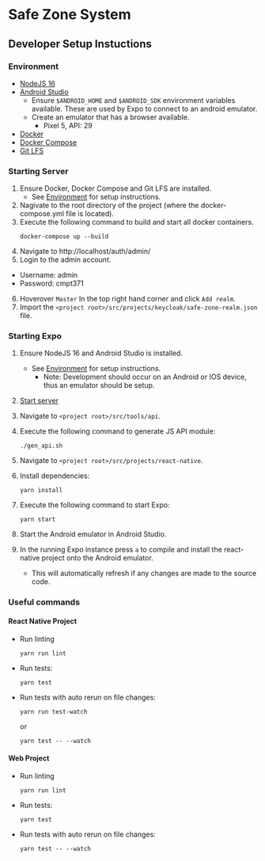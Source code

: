 # Safe Zone System

## Developer Setup Instuctions
### Environment
* [NodeJS 16](https://nodejs.org/en/)
* [Android Studio](https://developer.android.com/studio/install)
  * Ensure `$ANDROID_HOME` and `$ANDROID_SDK` environment variables available. These are used by Expo to connect to an android emulator.
  * Create an emulator that has a browser available.
    * Pixel 5, API: 29 
* [Docker](https://docs.docker.com/get-docker/)
* [Docker Compose](https://docs.docker.com/compose/install/)
* [Git LFS](https://git-lfs.github.com/)

### Starting Server
1. Ensure Docker, Docker Compose and Git LFS are installed. 
    * See [Environment](#Environment) for setup instructions.
2. Nagivate to the root directory of the project (where the docker-compose.yml file is located).
3. Execute the following command to build and start all docker containers.
    ```
    docker-compose up --build
    ```
4. Navigate to http://localhost/auth/admin/
5. Login to the admin account.
  * Username: admin
  * Password: cmpt371
6. Hoverover `Master` In the top right hand corner and click `Add realm`.
7. Import the `<project root>/src/projects/keycloak/safe-zone-realm.json` file.

### Starting Expo
1. Ensure NodeJS 16 and Android Studio is installed. 
    * See [Environment](#Environment) for setup instructions.
      * Note: Development should occur on an Android or IOS device, thus an emulator should be setup.

2. [Start server](#Starting-Server)
3. Navigate to `<project root>/src/tools/api`.
4. Execute the following command to generate JS API module:
    ```
    ./gen_api.sh
    ```
5. Navigate to `<project root>/src/projects/react-native`.
6. Install dependencies:
    ```
    yarn install
    ```
7. Execute the following command to start Expo:
    ```
    yarn start
    ```
8. Start the Android emulator in Android Studio.
9. In the running Expo instance press `a` to compile and install the react-native project onto the Android emulator.
    * This will automatically refresh if any changes are made to the source code.

### Useful commands
#### React Native Project
* Run linting
  ```
  yarn run lint
  ```
* Run tests:
  ```
  yarn test
  ```
* Run tests with auto rerun on file changes:
  ```
  yarn run test-watch 
  ```
  or 
  ```
  yarn test -- --watch
  ```

#### Web Project
* Run linting
  ```
  yarn run lint
  ```
* Run tests:
  ```
  yarn test
  ```
* Run tests with auto rerun on file changes:
  ```
  yarn test -- --watch
  ```
